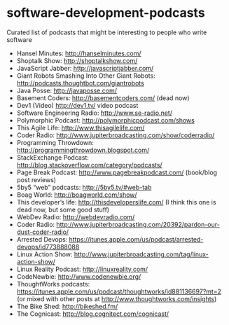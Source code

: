 # software-development-podcasts
Curated list of podcasts that might be interesting to people who write software

 - Hansel Minutes: http://hanselminutes.com/
 - Shoptalk Show: http://shoptalkshow.com/
 - JavaScript Jabber: http://javascriptjabber.com/
 - Giant Robots Smashing Into Other Giant Robots: http://podcasts.thoughtbot.com/giantrobots
 - Java Posse: http://javaposse.com/
 - Basement Coders: http://basementcoders.com/ (dead now)
 - Dev1 (Video) http://dev1.tv/ video podcast
 - Software Engineering Radio: http://www.se-radio.net/
 - Polymorphic Podcast: http://polymorphicpodcast.com/shows
 - This Agile Life: http://www.thisagilelife.com/
 - Coder Radio: http://www.jupiterbroadcasting.com/show/coderradio/
 - Programming Throwdown: http://programmingthrowdown.blogspot.com/
 - StackExchange Podcast: http://blog.stackoverflow.com/category/podcasts/
 - Page Break Podcast: http://www.pagebreakpodcast.com/ (book/blog post reviews)
 - 5by5 “web” podcasts: http://5by5.tv/#web-tab
 - Boag World: http://boagworld.com/show/
 - This developer’s life: http://thisdeveloperslife.com/ (I think this one is dead now, but some good stuff)
 - WebDev Radio: http://webdevradio.com/
 - Coder Radio: http://www.jupiterbroadcasting.com/20392/pardon-our-dust-coder-radio/
 - Arrested Devops: https://itunes.apple.com/us/podcast/arrested-devops/id773888088
 - Linux Action Show: http://www.jupiterbroadcasting.com/tag/linux-action-show/
 - Linux Reality Podcast: http://linuxreality.com/
 - CodeNewbie: http://www.codenewbie.org/
 - ThoughtWorks podcasts: https://itunes.apple.com/us/podcast/thoughtworks/id881136697?mt=2 (or mixed with other posts at http://www.thoughtworks.com/insights)
 - The Bike Shed: http://bikeshed.fm/
 - The Cognicast: http://blog.cognitect.com/cognicast/
